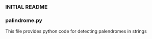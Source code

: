 ### INITIAL README 


### palindrome.py
This file provides python code for detecting palendromes in strings
